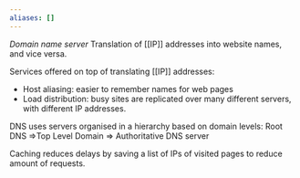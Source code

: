 ```yaml
---
aliases: []
---
```

*Domain name server*
Translation of [[IP]] addresses into website names, and vice versa. 

Services offered on top of translating [[IP]] addresses:
- Host aliasing: easier to remember names for web pages
- Load distribution: busy sites are replicated over many different servers, with different IP addresses.

DNS uses servers organised in a hierarchy based on domain levels:
Root DNS ⇒Top Level Domain ⇒ Authoritative DNS server

Caching reduces delays by saving a list of IPs of visited pages to reduce amount of requests.